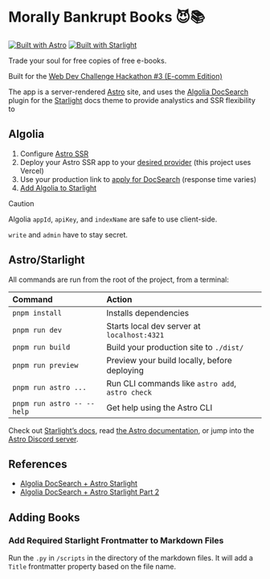 # Morally Bankrupt Books 😈📚

[![Built with Astro](https://astro.badg.es/v2/built-with-astro/tiny.svg)](https://astro.build)
[![Built with Starlight](https://astro.badg.es/v2/built-with-starlight/tiny.svg)](https://starlight.astro.build)

Trade your soul for free copies of free e-books.

Built for the [Web Dev Challenge Hackathon #3 (E-comm Edition)](https://www.learnwithjason.dev/blog/web-dev-challenge-hackathon-algolia)

The app is a server-rendered [Astro](https://astro.build/) site, and uses the [Algolia DocSearch](https://docsearch.algolia.com/) plugin for the [Starlight](https://starlight.astro.build/) docs theme to provide analystics and SSR flexibility to

## Algolia

1. Configure [Astro SSR](https://docs.astro.build/en/guides/server-side-rendering/)
2. Deploy your Astro SSR app to your [desired provider](https://docs.astro.build/en/guides/server-side-rendering/#official-adapters) (this project uses Vercel)
3. Use your production link to [apply for DocSearch](https://docsearch.algolia.com/apply/) (response time varies)
4. [Add Algolia to Starlight](https://starlight.astro.build/guides/site-search/#algolia-docsearch)

> [!CAUTION]
> Algolia `appId`, `apiKey`, and `indexName` are safe to use client-side.
>
> `write` and `admin` have to stay secret.

## Astro/Starlight

All commands are run from the root of the project, from a terminal:

| Command                    | Action                                           |
| :------------------------- | :----------------------------------------------- |
| `pnpm install`             | Installs dependencies                            |
| `pnpm run dev`             | Starts local dev server at `localhost:4321`      |
| `pnpm run build`           | Build your production site to `./dist/`          |
| `pnpm run preview`         | Preview your build locally, before deploying     |
| `pnpm run astro ...`       | Run CLI commands like `astro add`, `astro check` |
| `pnpm run astro -- --help` | Get help using the Astro CLI                     |

Check out [Starlight’s docs](https://starlight.astro.build/), read [the Astro documentation](https://docs.astro.build), or jump into the [Astro Discord server](https://astro.build/chat).

## References

- [Algolia DocSearch + Astro Starlight](https://www.algolia.com/blog/engineering/algolia-docsearch-astro-starlight/)
- [Algolia DocSearch + Astro Starlight Part 2](https://www.algolia.com/blog/engineering/algolia-docsearch-astro-starlight-part-2/)

## Adding Books

### Add Required Starlight Frontmatter to Markdown Files

Run the `.py` in `/scripts` in the directory of the markdown files. It will add a `Title` frontmatter property based on the file name.
